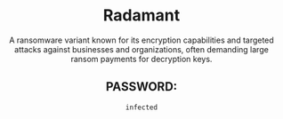 <div align="center">

# Radamant

A ransomware variant known for its encryption capabilities and targeted attacks against businesses and organizations, often demanding large ransom payments for decryption keys.

## PASSWORD:

```
infected
```

</div>
